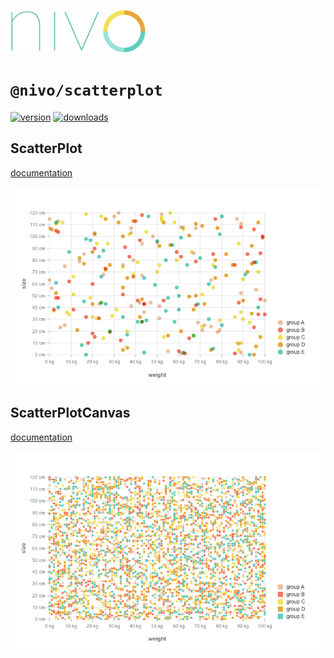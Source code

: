 <a href="https://nivo.rocks"><img alt="nivo" src="https://raw.githubusercontent.com/plouc/nivo/master/nivo.png" width="216" height="68"/></a>

# `@nivo/scatterplot`

[![version](https://img.shields.io/npm/v/@nivo/scatterplot?style=for-the-badge)](https://www.npmjs.com/package/@nivo/scatterplot)
[![downloads](https://img.shields.io/npm/dm/@nivo/scatterplot?style=for-the-badge)](https://www.npmjs.com/package/@nivo/scatterplot)

## ScatterPlot

[documentation](http://nivo.rocks/scatterplot)

![ScatterPlot](https://raw.githubusercontent.com/plouc/nivo/master/website/src/assets/captures/scatterplot.png)

## ScatterPlotCanvas

[documentation](http://nivo.rocks/scatterplot/canvas)

![ScatterPlotCanvas](https://raw.githubusercontent.com/plouc/nivo/master/website/src/assets/captures/scatterplot-canvas.png)

